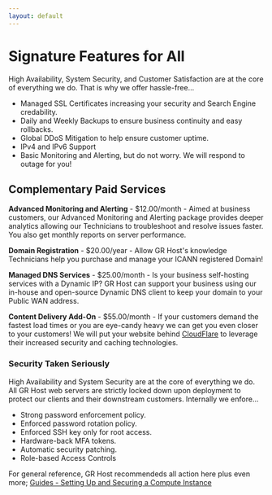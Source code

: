 ```yaml
---
layout: default
---
```

# Signature Features for All

High Availability, System Security, and Customer Satisfaction are at the core of everything we do. That is why we offer hassle-free...

- Managed SSL Certificates increasing your security and Search Engine credability.
- Daily and Weekly Backups to ensure business continuity and easy rollbacks.
- Global DDoS Mitigation to help ensure customer uptime.
- IPv4 and IPv6 Support
- Basic Monitoring and Alerting, but do not worry. We will respond to outage for you!

## Complementary Paid Services

**Advanced Monitoring and Alerting** - $12.00/month - Aimed at business customers, our Advanced Monitoring and Alerting package provides deeper analytics allowing our Technicians to troubleshoot and resolve issues faster. You also get monthly reports on server performance.

**Domain Registration** - $20.00/year - Allow GR Host's knowledge Technicians help you purchase and manage your ICANN registered Domain!

**Managed DNS Services** - $25.00/month - Is your business self-hosting services with a Dynamic IP? GR Host can support your business using our in-house and open-source Dynamic DNS client to keep your domain to your Public WAN address.

**Content Delivery Add-On** - $55.00/month - If your customers demand the fastest load times or you are eye-candy heavy we can get you even closer to your customers! We will put your website behind [CloudFlare](https://www.cloudflare.com/) to leverage their increased security and caching technologies.

### Security Taken Seriously

High Availability and System Security are at the core of everything we do. All GR Host web servers are strictly locked down upon deployment to protect our clients and their downstream customers. Internally we enfore...

- Strong password enforcement policy.
- Enforced password rotation policy.
- Enforced SSH key only for root access.
- Hardware-back MFA tokens.
- Automatic security patching.
- Role-based Access Controls

For general reference, GR Host recommendeds all action here plus even more; [Guides - Setting Up and Securing a Compute Instance](https://www.linode.com/docs/products/compute/compute-instances/guides/set-up-and-secure/)
